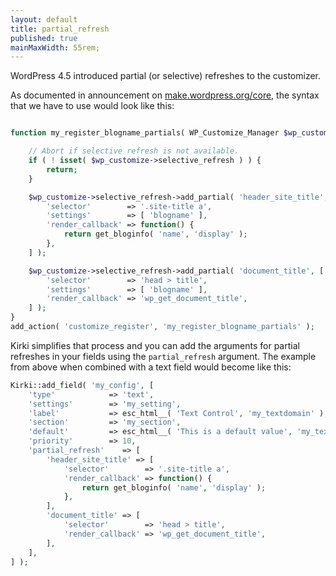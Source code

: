 ```yaml
---
layout: default
title: partial_refresh
published: true
mainMaxWidth: 55rem;
---
```

WordPress 4.5 introduced partial (or selective) refreshes to the customizer.

As documented in announcement on [make.wordpress.org/core](https://make.wordpress.org/core/2016/02/16/selective-refresh-in-the-customizer/), the syntax that we have to use would look like this:

```php

function my_register_blogname_partials( WP_Customize_Manager $wp_customize ) {

    // Abort if selective refresh is not available.
    if ( ! isset( $wp_customize->selective_refresh ) ) {
        return;
    }

    $wp_customize->selective_refresh->add_partial( 'header_site_title', [
        'selector'        => '.site-title a',
        'settings'        => [ 'blogname' ],
        'render_callback' => function() {
            return get_bloginfo( 'name', 'display' );
        },
	] );

    $wp_customize->selective_refresh->add_partial( 'document_title', [
        'selector'        => 'head > title',
        'settings'        => [ 'blogname' ],
        'render_callback' => 'wp_get_document_title',
	] );
}
add_action( 'customize_register', 'my_register_blogname_partials' );
```

Kirki simplifies that process and you can add the arguments for partial refreshes in your fields using the `partial_refresh` argument. The example from above when combined with a text field would become like this:


```php
Kirki::add_field( 'my_config', [
	'type'            => 'text',
	'settings'        => 'my_setting',
	'label'           => esc_html__( 'Text Control', 'my_textdomain' ),
	'section'         => 'my_section',
	'default'         => esc_html__( 'This is a default value', 'my_textdomain' ),
	'priority'        => 10,
	'partial_refresh'    => [
		'header_site_title' => [
			'selector'        => '.site-title a',
			'render_callback' => function() {
				return get_bloginfo( 'name', 'display' );
			},
		],
		'document_title' => [
			'selector'        => 'head > title',
			'render_callback' => 'wp_get_document_title',
		],
	],
] );
```
